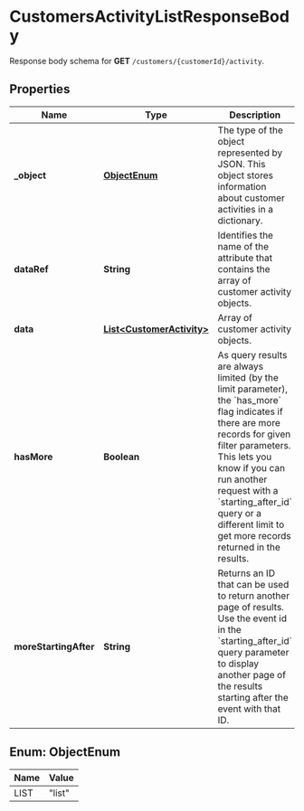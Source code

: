 

# CustomersActivityListResponseBody

Response body schema for **GET** `/customers/{customerId}/activity`.

## Properties

| Name | Type | Description |
|------------ | ------------- | ------------- |
|**_object** | [**ObjectEnum**](#ObjectEnum) | The type of the object represented by JSON. This object stores information about customer activities in a dictionary. |
|**dataRef** | **String** | Identifies the name of the attribute that contains the array of customer activity objects. |
|**data** | [**List&lt;CustomerActivity&gt;**](CustomerActivity.md) | Array of customer activity objects. |
|**hasMore** | **Boolean** | As query results are always limited (by the limit parameter), the &#x60;has_more&#x60; flag indicates if there are more records for given filter parameters. This lets you know if you can run another request with a &#x60;starting_after_id&#x60; query or a different limit to get more records returned in the results. |
|**moreStartingAfter** | **String** | Returns an ID that can be used to return another page of results. Use the event id in the &#x60;starting_after_id&#x60; query parameter to display another page of the results starting after the event with that ID. |



## Enum: ObjectEnum

| Name | Value |
|---- | -----|
| LIST | &quot;list&quot; |



